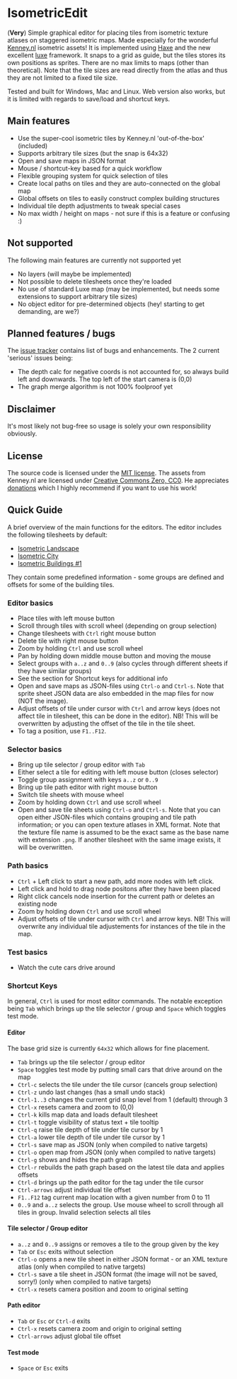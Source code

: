 # IsometricEdit
(**Very**) Simple graphical editor for placing tiles from isometric texture atlases on staggered isometric maps. Made especially for the wonderful [Kenney.nl](http://kenney.nl) isometric assets! It is implemented using [Haxe](http://haxe.org/) and the new excellent [luxe](http://luxeengine.com/) framework. It snaps to a grid as guide, but the tiles stores its own positions as sprites. There are no max limits to maps (other than theoretical). Note that the tile sizes are read directly from the atlas and thus they are not limited to a fixed tile size.

Tested and built for Windows, Mac and Linux. Web version also works, but it is limited with regards to save/load and shortcut keys.

## Main features
- Use the super-cool isometric tiles by Kenney.nl 'out-of-the-box' (included)
- Supports arbitrary tile sizes (but the snap is 64x32)
- Open and save maps in JSON format
- Mouse / shortcut-key based for a quick workflow
- Flexible grouping system for quick selection of tiles
- Create local paths on tiles and they are auto-connected on the global map
- Global offsets on tiles to easily construct complex building structures
- Individual tile depth adjustments to tweak special cases
- No max width / height on maps - not sure if this is a feature or confusing :)

## Not supported
The following main features are currently not supported yet
- No layers (will maybe be implemented)
- Not possible to delete tilesheets once they're loaded
- No use of standard Luxe map (may be implemented, but needs some extensions to support arbitrary tile sizes)
- No object editor for pre-determined objects (hey! starting to get demanding, are we?)

## Planned features / bugs
The [issue tracker](https://github.com/DjPale/IsometricEdit/issues) contains list of bugs and enhancements. The 2 current 'serious' issues being:
- The depth calc for negative coords is not accounted for, so always build left and downwards. The top left of the start camera is (0,0)
- The graph merge algorithm is not 100% foolproof yet

## Disclaimer
It's most likely not bug-free so usage is solely your own responsibility obviously.

## License
The source code is licensed under the [MIT license](https://github.com/DjPale/IsometricEdit/blob/master/README.md). The assets from Kenney.nl are licensed under [Creative Commons Zero, CC0](http://creativecommons.org/publicdomain/zero/1.0/). He appreciates [donations](http://kenney.itch.io/kenney-donation/purchase) which I highly recommend if you want to use his work!

## Quick Guide
A brief overview of the main functions for the editors. The editor includes the following tilesheets by default:
- [Isometric Landscape](http://www.kenney.nl/assets/isometric-landscape)
- [Isometric City](http://www.kenney.nl/assets/isometric-city)
- [Isometric Buildings #1](http://www.kenney.nl/assets/isometric-buildings)

They contain some predefined information - some groups are defined and offsets for some of the building tiles.

### Editor basics
- Place tiles with left mouse button
- Scroll through tiles with scroll wheel (depending on group selection)
- Change tilesheets with `Ctrl` right mouse button
- Delete tile with right mouse button
- Zoom by holding `Ctrl` and use scroll wheel
- Pan by holding down middle mouse button and moving the mouse
- Select groups with `a..z` and `0..9` (also cycles through different sheets if they have similar groups)
- See the section for Shortcut keys for additional info
- Open and save maps as JSON-files using `Ctrl-o` and `Ctrl-s`. Note that sprite sheet JSON data are also embedded in the map files for 
now (NOT the image).
- Adjust offsets of tile under cursor with `Ctrl` and arrow keys (does not affect tile in tilesheet, this can be done in the editor). NB! This will be overwritten by adjusting the offset of the tile in the tile sheet.
- To tag a position, use `F1..F12`.

### Selector basics
- Bring up tile selector / group editor with `Tab`
- Either select a tile for editing with left mouse button (closes selector)
- Toggle group assignment with keys `a..z` or `0..9`
- Bring up tile path editor with right mouse button
- Switch tile sheets with mouse wheel
- Zoom by holding down `Ctrl` and use scroll wheel
- Open and save tile sheets using `Ctrl-o` and `Ctrl-s`. Note that you can open either JSON-files which contains grouping and tile path information; or you can open texture atlases in XML format. Note that the texture file name is assumed to be the exact same as the base name with extension `.png`. If another tilesheet with the same image exists, it will be overwritten.

### Path basics
- `Ctrl` + Left click to start a new path, add more nodes with left click.
- Left click and hold to drag node positons after they have been placed
- Right click cancels node insertion for the current path or deletes an existing node
- Zoom by holding down `Ctrl` and use scroll wheel
- Adjust offsets of tile under cursor with `Ctrl` and arrow keys. NB! This will overwrite any individual tile adjustements for instances of the tile in the map.

### Test basics
- Watch the cute cars drive around

### Shortcut Keys

In general, `Ctrl` is used for most editor commands. The notable exception being `Tab` which brings up the tile selector / group and `Space` which toggles test mode.

#### Editor

The base grid size is currently `64x32` which allows for fine placement.

- `Tab` brings up the tile selector / group editor
- `Space` toggles test mode by putting small cars that drive around on the map
- `Ctrl-c` selects the tile under the tile cursor (cancels group selection)
- `Ctrl-z` undo last changes (has a small undo stack)
- `Ctrl-1..3` changes the current grid snap level from 1 (default) through 3
- `Ctrl-x` resets camera and zoom to (0,0)
- `Ctrl-k` kills map data and loads default tilesheet
- `Ctrl-t` toggle visibility of status text + tile tooltip
- `Ctrl-q` raise tile depth of tile under tile cursor by 1
- `Ctrl-a` lower tile depth of tile under tile cursor by 1
- `Ctrl-s` save map as JSON (only when compiled to native targets)
- `Ctrl-o` open map from JSON (only when compiled to native targets)
- `Ctrl-g` shows and hides the path graph
- `Ctrl-r` rebuilds the path graph based on the latest tile data and applies offsets
- `Ctrl-d` brings up the path editor for the tag under the tile cursor
- `Ctrl-arrows` adjust individual tile offset
- `F1..F12` tag current map location with a given number from 0 to 11
- `0..9` and `a..z` selects the group. Use mouse wheel to scroll through all tiles in group. Invalid selection selects all tiles

#### Tile selector / Group editor

- `a..z` and `0..9` assigns or removes a tile to the group given by the key
- `Tab` or `Esc` exits without selection
- `Ctrl-o` opens a new tile sheet in either JSON format - or an XML texture atlas (only when compiled to native targets)
- `Ctrl-s` save a tile sheet in JSON format (the image will not be saved, sorry!) (only when compiled to native targets)
- `Ctrl-x` resets camera position and zoom to original setting

#### Path editor

- `Tab` or `Esc` or `Ctrl-d` exits
- `Ctrl-x` resets camera zoom and origin to original setting
- `Ctrl-arrows` adjust global tile offset

#### Test mode

- `Space` or `Esc` exits
